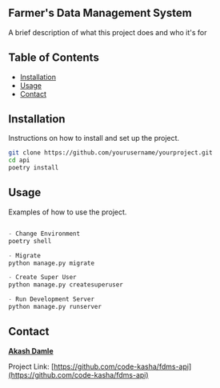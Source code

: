 ## Farmer's Data Management System

A brief description of what this project does and who it's for

## Table of Contents

- [Installation](#installation)
- [Usage](#usage)
- [Contact](#contact)

## Installation

Instructions on how to install and set up the project.

```bash
git clone https://github.com/yourusername/yourproject.git
cd api
poetry install
```

## Usage

Examples of how to use the project.

```Python

- Change Environment
poetry shell

- Migrate
python manage.py migrate

- Create Super User
python manage.py createsuperuser

- Run Development Server
python manage.py runserver
```

## Contact

**[Akash Damle](mailto:akash.damle@outlook.com)**

Project Link: [https://github.com/code-kasha/fdms-api](https://github.com/code-kasha/fdms-api)
